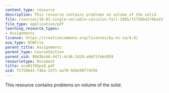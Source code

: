 ```yaml
---
content_type: resource
description: This resource contains problems on volume of the solid.
file: /courses/18-01-single-variable-calculus-fall-2005/f2758b4274ba15f1aa78926e98f74356_ocw01f05ps8.pdf
file_type: application/pdf
learning_resource_types:
- Assignments
license: https://creativecommons.org/licenses/by-nc-sa/4.0/
ocw_type: OCWFile
parent_title: Assignments
parent_type: CourseSection
parent_uid: 99d3bc66-4471-4c96-2420-a9df1feb4959
resourcetype: Document
title: ocw01f05ps8.pdf
uid: f2758b42-74ba-15f1-aa78-926e98f74356
---
```

This resource contains problems on volume of the solid.
